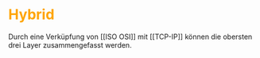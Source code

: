 # <font color = "orange">Hybrid</font>
Durch eine Verküpfung von [[ISO OSI]] mit [[TCP-IP]] können die obersten drei Layer zusammengefasst werden.